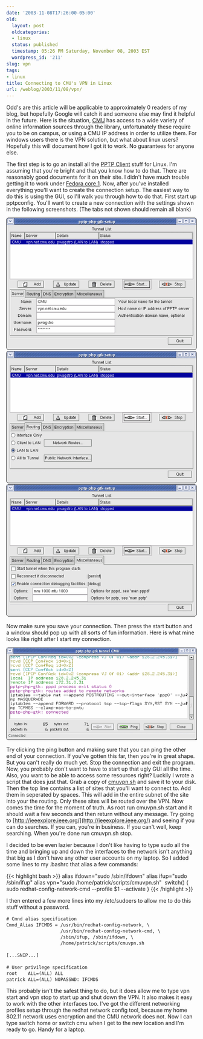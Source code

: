 ```yaml
---
date: '2003-11-08T17:26:00-05:00'
old:
  layout: post
  oldcategories:
  - linux
  status: published
  timestamp: 05:26 PM Saturday, November 08, 2003 EST
  wordpress_id: '211'
slug: vpn
tags:
- linux
title: Connecting to CMU's VPN in Linux
url: /weblog/2003/11/08/vpn/
---
```


Odd's are this article will be applicable to approximately 0 readers of my
blog, but hopefully Google will catch it and someone else may find it helpful
in the future.  Here is the situation, [CMU](http://www.cmu.edu/) has access to
a wide variety of online information sources through the library, unfortunately
these require you to be on campus, or using a CMU IP address in order to
utilize them.  For windows users there is the VPN solution, but what about
linux users?  Hopefully this will document how I got it to work.  No guarantees
for anyone else.

The first step is to go an install all the [PPTP
Client](http://pptpclient.sf.net/) stuff for Linux.  I'm assuming that you're
bright and that you know how to do that.  There are reasonably good documents
for it on their site.  I didn't have much trouble getting it to work under
[Fedora core 1](http://fedora.redhat.com/).  Now, after you've installed
everything you'll want to create the connection setup.  The easiest way to do
this is using the GUI, so I'll walk you through how to do that.  First start up
pptpconfig.  You'll want to create a new connection with the settings shown in
the following screenshots.  (The tabs not shown should remain all blank)

![](/resources/images/blog/vpn1.png)
![](/resources/images/blog/vpn2.png)
![](/resources/images/blog/vpn3.png)

Now make sure you save your connection.  Then press the start button and a
window should pop up with all sorts of fun information.  Here is what mine
looks like right after I start my connection.

![](/resources/images/blog/vpn4.png)

Try clicking the ping button and making sure that you can ping the other end of
your connection.  If you've gotten this far, then you're in great shape.  But
you can't really do much yet.  Stop the connection and exit the program.  Now,
you probably don't want to have to start up that ugly GUI all the time.  Also,
you want to be able to access some resources right?  Luckily I wrote a script
that does just that.  Grab a copy of
[cmuvpn.sh](/projects/personal/misc/cmuvpn.sh) and save it to your disk.  Then
the top line contains a list of sites that you'll want to connect to.  Add them
in seperated by spaces.  This will add in the entire subnet of the site into
your the routing.  Only these sites will be routed over the VPN. Now comes the
time for the moment of truth.   As root run cmuvpn.sh start and it should wait
a few seconds and then return without any message.  Try going to
[http://ieeexplore.ieee.org/](http://ieeexplore.ieee.org/) and seeing if you
can do searches.  If you can, you're in business.  If you can't well, keep
searching.  When you're done run <span class="command">cmuvpn.sh stop</span>.

I decided to be even lazier because I don't like having to type sudo all the
time and bringing up and down the interfaces to the network isn't anything that
big as I don't have any other user accounts on my laptop.  So I added some
lines to my .bashrc that alias a few commands:

{{< highlight bash >}}
alias ifdown="sudo /sbin/ifdown"
alias ifup="sudo /sbin/ifup"
alias vpn="sudo /home/patrick/scripts/cmuvpn.sh" 
switch() { sudo redhat-config-network-cmd --profile $1 --activate }
{{< /highlight >}}

I then entered a few more lines into my <span class="filename">/etc/sudoers</span> to allow me to do this
stuff without a password.

    # Cmnd alias specification
    Cmnd_Alias IFCMDS = /usr/bin/redhat-config-network, \
                        /usr/bin/redhat-config-network-cmd, \
                        /sbin/ifup, /sbin/ifdown, \
                        /home/patrick/scripts/cmuvpn.sh

    [...SNIP...]

    # User privilege specification
    root    ALL=(ALL) ALL
    patrick ALL=(ALL) NOPASSWD: IFCMDS


This probably isn't the safest thing to do, but it does allow me to type vpn
start and vpn stop to start up and shut down the VPN.  It also makes it easy to
work with the other interfaces too.  I've got the different networking profiles
setup through the redhat network config tool, because my home 802.11 network
uses encryption and the CMU network does not.  Now I can type <span class="command">switch home</span> or
<span class="command">switch cmu</span> when I get to the new location and I'm ready to go.  Handy for a
laptop.

